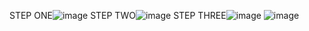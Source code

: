STEP ONE![image](https://github.com/ObLIskYenz/Overpowered-FPS-unlock/assets/154091555/07c09e0e-65d0-4570-9706-d9bff4487b5e)
STEP TWO![image](https://github.com/ObLIskYenz/Overpowered-FPS-unlock/assets/154091555/387cdd87-c3bb-4985-9d9b-f0639a908f7b)
STEP THREE![image](https://github.com/ObLIskYenz/Overpowered-FPS-unlock/assets/154091555/cf9e26c1-3dc8-4354-af22-fed520b6c821)
![image](https://github.com/ObLIskYenz/Overpowered-FPS-unlock/assets/154091555/3d330b28-7c4c-4525-958f-76e9fd4edb5e)
